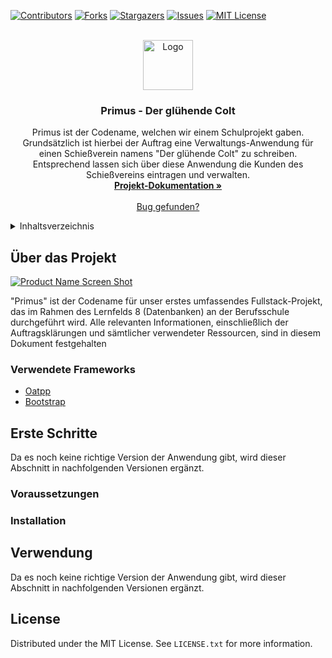 [![Contributors][contributors-shield]][contributors-url]
[![Forks][forks-shield]][forks-url]
[![Stargazers][stars-shield]][stars-url]
[![Issues][issues-shield]][issues-url]
[![MIT License][license-shield]][license-url]

<br />
<div align="center">
  <a href="https://github.com/theSaschaM/BSFI22D_Primus/">
    <img src="Assets/General/Logo - Der glühende Colt 512x512.jpg" alt="Logo" width="80" height="80">
  </a>

  <h3 align="center">Primus - Der glühende Colt</h3>

  <p align="center">
    Primus ist der Codename, welchen wir einem Schulprojekt gaben. Grundsätzlich ist hierbei der Auftrag eine Verwaltungs-Anwendung für einen Schießverein namens "Der glühende Colt" zu schreiben. Entsprechend lassen sich über diese Anwendung die Kunden des Schießvereins eintragen und verwalten.
    <br />
    <a href="Documentation/Project Primus.md"><strong>Projekt-Dokumentation »</strong></a>
    <br />
    <br />
		<a href="https://github.com/othneildrew/Best-README-Template/issues">Bug gefunden?</a>
  </p>
</div>



<details>
  <summary>Inhaltsverzeichnis</summary>
  <ol>
    <li>
      <a href="#about-the-project">Über das Projekt</a>
      <ul>
        <li><a href="#built-with">Verwendete Frameworks</a></li>
      </ul>
    </li>
    <li>
      <a href="#getting-started">Erste Schritte</a>
      <ul>
        <li><a href="#prerequisites">Voraussetzungen</a></li>
        <li><a href="#installation">Installation</a></li>
      </ul>
    </li>
    <li><a href="#usage">Verwendung</a></li>
    <li><a href="#contributing">Contributing</a></li>
    <li><a href="#license">License</a></li>
  </ol>
</details>

## Über das Projekt

[![Product Name Screen Shot][product-screenshot]](https://example.com)


"Primus" ist der Codename für unser erstes umfassendes Fullstack-Projekt, das im Rahmen des Lernfelds 8 (Datenbanken) an der Berufsschule durchgeführt wird. Alle relevanten Informationen, einschließlich der Auftragsklärungen und sämtlicher verwendeter Ressourcen, sind in diesem Dokument festgehalten

### Verwendete Frameworks

* [Oatpp](https://github.com/oatpp/oatpp)
* [Bootstrap](https://getbootstrap.com/)

## Erste Schritte

Da es noch keine richtige Version der Anwendung gibt, wird dieser Abschnitt in nachfolgenden Versionen ergänzt.

### Voraussetzungen


### Installation


<!-- USAGE EXAMPLES -->
## Verwendung

Da es noch keine richtige Version der Anwendung gibt, wird dieser Abschnitt in nachfolgenden Versionen ergänzt.

## License

Distributed under the MIT License. See `LICENSE.txt` for more information.

<!-- MARKDOWN LINKS & IMAGES -->
<!-- https://www.markdownguide.org/basic-syntax/#reference-style-links -->
[contributors-shield]: https://img.shields.io/github/contributors/othneildrew/Best-README-Template.svg?style=for-the-badge
[contributors-url]: https://github.com/othneildrew/Best-README-Template/graphs/contributors
[forks-shield]: https://img.shields.io/github/forks/othneildrew/Best-README-Template.svg?style=for-the-badge
[forks-url]: https://github.com/othneildrew/Best-README-Template/network/members
[stars-shield]: https://img.shields.io/github/stars/othneildrew/Best-README-Template.svg?style=for-the-badge
[stars-url]: https://github.com/othneildrew/Best-README-Template/stargazers
[issues-shield]: https://img.shields.io/github/issues/othneildrew/Best-README-Template.svg?style=for-the-badge
[issues-url]: https://github.com/othneildrew/Best-README-Template/issues
[license-shield]: https://img.shields.io/github/license/othneildrew/Best-README-Template.svg?style=for-the-badge
[license-url]: https://github.com/othneildrew/Best-README-Template/blob/master/LICENSE.txt
[linkedin-shield]: https://img.shields.io/badge/-LinkedIn-black.svg?style=for-the-badge&logo=linkedin&colorB=555
[linkedin-url]: https://linkedin.com/in/othneildrew
[product-screenshot]: images/screenshot.png
[Next.js]: https://img.shields.io/badge/next.js-000000?style=for-the-badge&logo=nextdotjs&logoColor=white
[Next-url]: https://nextjs.org/
[React.js]: https://img.shields.io/badge/React-20232A?style=for-the-badge&logo=react&logoColor=61DAFB
[React-url]: https://reactjs.org/
[Vue.js]: https://img.shields.io/badge/Vue.js-35495E?style=for-the-badge&logo=vuedotjs&logoColor=4FC08D
[Vue-url]: https://vuejs.org/
[Angular.io]: https://img.shields.io/badge/Angular-DD0031?style=for-the-badge&logo=angular&logoColor=white
[Angular-url]: https://angular.io/
[Svelte.dev]: https://img.shields.io/badge/Svelte-4A4A55?style=for-the-badge&logo=svelte&logoColor=FF3E00
[Svelte-url]: https://svelte.dev/
[Laravel.com]: https://img.shields.io/badge/Laravel-FF2D20?style=for-the-badge&logo=laravel&logoColor=white
[Laravel-url]: https://laravel.com
[Bootstrap.com]: https://img.shields.io/badge/Bootstrap-563D7C?style=for-the-badge&logo=bootstrap&logoColor=white
[Bootstrap-url]: https://getbootstrap.com
[JQuery.com]: https://img.shields.io/badge/jQuery-0769AD?style=for-the-badge&logo=jquery&logoColor=white
[JQuery-url]: https://jquery.com 
